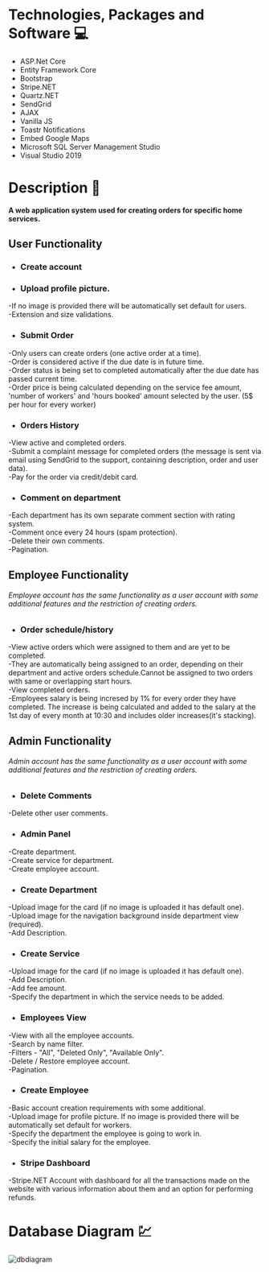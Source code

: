 # Technologies, Packages and Software :computer:
 - ASP.Net Core
 - Entity Framework Core
 - Bootstrap
 - Stripe.NET
 - Quartz.NET
 - SendGrid
 - AJAX
 - Vanilla JS
 - Toastr Notifications
 - Embed Google Maps
 - Microsoft SQL Server Management Studio
 - Visual Studio 2019
 
# Description :memo:
**A web application system used for creating orders for specific home services.**

## User Functionality
 - ### Create account
 - ### Upload profile picture.<br>
  -If no image is provided there will be automatically set default for users.<br>
  -Extension and size validations.
 - ### Submit Order<br>
  -Only users can create orders (one active order at a time).<br>
  -Order is considered active if the due date is in future time.<br>
  -Order status is being set to completed automatically after the due date has passed current time.<br>
  -Order price is being calculated depending on the service fee amount, 'number of workers' and 'hours booked' amount selected by the user. (5$ per hour for every worker)
 - ### Orders History<br>
  -View active and completed orders.<br>
  -Submit a complaint message for completed orders (the message is sent via email using SendGrid to the support, containing description, order and user data).<br>
  -Pay for the order via credit/debit card.<br>
 - ### Comment on department<br>
  -Each department has its own separate comment section with rating system.<br>
  -Comment once every 24 hours (spam protection).<br>
  -Delete their own comments.<br>
  -Pagination.<br>
  
## Employee Functionality
 ###### Employee account has the same functionality as a user account with some additional features and the restriction of creating orders.<br>

 - ### Order schedule/history<br>
 -View active orders which were assigned to them and are yet to be completed.<br>
 -They are automatically being assigned to an order, depending on their department and active orders schedule.Cannot be assigned to two orders with same or overlapping start hours.<br>
 -View completed orders.<br>
 -Employees salary is being incresed by 1% for every order they have completed. The increase is being calculated and added to the salary at the 1st day of every month at 10:30 and includes older increases(it's stacking).<br>
 
 ## Admin Functionality
  ###### Admin account has the same functionality as a user account with some additional features and the restriction of creating orders.<br>
  
 - ### Delete Comments<br>
  -Delete other user comments.<br>
 - ### Admin Panel<br>
  -Create department.<br>
  -Create service for department.<br>
  -Create employee account.<br>
 - ### Create Department<br>
  -Upload image for the card (if no image is uploaded it has default one).<br>
  -Upload image for the navigation background inside department view (required).<br>
  -Add Description.<br>
 - ### Create Service<br>
  -Upload image for the card (if no image is uploaded it has default one).<br>
  -Add Description.<br>
  -Add fee amount.<br>
  -Specify the department in which the service needs to be added.
 - ### Employees View<br>
  -View with all the employee accounts.<br>
  -Search by name filter.<br>
  -Filters - "All", "Deleted Only", "Available Only".<br>
  -Delete / Restore employee account.<br>
  -Pagination.<br>
 - ### Create Employee<br>
  -Basic account creation requirements with some additional.<br>
  -Upload image for profile picture. If no image is provided there will be automatically set default for workers.<br>
  -Specify the department the employee is going to work in.<br>
  -Specify the initial salary for the employee.<br>
 - ### Stripe Dashboard<br>
  -Stripe.NET Account with dashboard for all the transactions made on the website with various information about them and an option for performing refunds.
  
  
# Database Diagram :chart:
![dbdiagram](https://user-images.githubusercontent.com/61605749/101865298-8d736480-3b7e-11eb-90f2-663d0e59cc0b.png)
